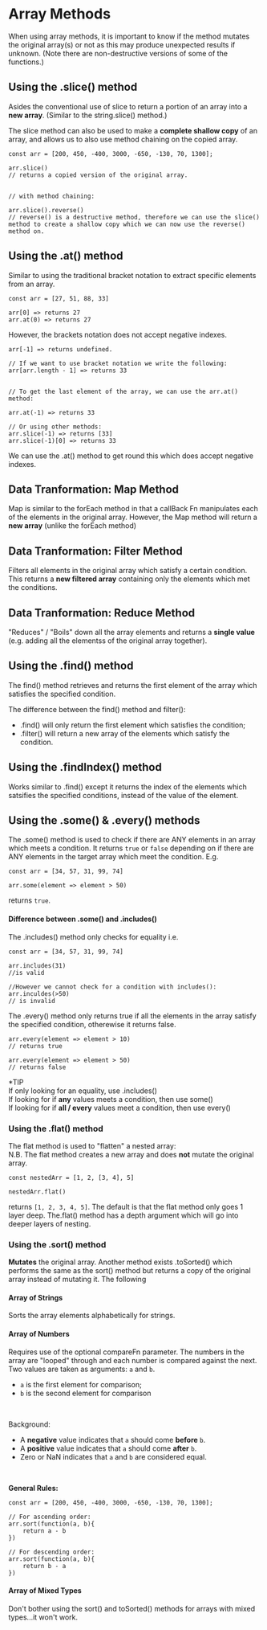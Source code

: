 # Array Methods

When using array methods, it is important to know if the method mutates the original array(s) or not as this may produce unexpected results if unknown. (Note there are non-destructive versions of some of the functions.)

## Using the .slice() method

Asides the conventional use of slice to return a portion of an array into a **new array**. (Similar to the string.slice() method.)

The slice method can also be used to make a **complete shallow copy** of an array, and allows us to also use method chaining on the copied array.

```
const arr = [200, 450, -400, 3000, -650, -130, 70, 1300];

arr.slice()
// returns a copied version of the original array.


// with method chaining:

arr.slice().reverse()
// reverse() is a destructive method, therefore we can use the slice() method to create a shallow copy which we can now use the reverse() method on.
```

## Using the .at() method

Similar to using the traditional bracket notation to extract specific elements from an array.

```
const arr = [27, 51, 88, 33]

arr[0] => returns 27
arr.at(0) => returns 27
```

However, the brackets notation does not accept negative indexes.

```
arr[-1] => returns undefined.

// If we want to use bracket notation we write the following:
arr[arr.length - 1] => returns 33


// To get the last element of the array, we can use the arr.at() method:

arr.at(-1) => returns 33

// Or using other methods:
arr.slice(-1) => returns [33]
arr.slice(-1)[0] => returns 33

```

We can use the .at() method to get round this which does accept negative indexes.

## Data Tranformation: Map Method

Map is similar to the forEach method in that a callBack Fn manipulates each of the elements in the original array. However, the Map method will return a **new array** (unlike the forEach method)

## Data Tranformation: Filter Method

Filters all elements in the original array which satisfy a certain condition. This returns a **new filtered array** containing only the elements which met the conditions.

## Data Tranformation: Reduce Method

"Reduces" / "Boils" down all the array elements and returns a **single value** (e.g. adding all the elementss of the original array together).

## Using the .find() method

The find() method retrieves and returns the first element of the array which satisfies the specified condition.

The difference between the find() method and filter(): <br>

- .find() will only return the first element which satisfies the condition;
- .filter() will return a new array of the elements which satisfy the condition.

## Using the .findIndex() method

Works similar to .find() except it returns the index of the elements which satsifies the specified conditions, instead of the value of the element.

## Using the .some() & .every() methods

The .some() method is used to check if there are ANY elements in an array which meets a condition. It returns `true` or `false` depending on if there are ANY elements in the target array which meet the condition. E.g.

```
const arr = [34, 57, 31, 99, 74]

arr.some(element => element > 50)
```

returns `true`.

#### Difference between .some() and .includes()

The .includes() method only checks for equality i.e.

```
const arr = [34, 57, 31, 99, 74]

arr.includes(31)
//is valid

//However we cannot check for a condition with includes():
arr.inculdes(>50)
// is invalid
```

The .every() method only returns true if all the elements in the array satisfy the specified condition, otherewise it returns false.

```
arr.every(element => element > 10)
// returns true

arr.every(element => element > 50)
// returns false
```

\*TIP <br>
If only looking for an equality, use .includes() <br>
If looking for if **any** values meets a condition, then use some() <br>
If looking for if **all / every** values meet a condition, then use every() <br>

### Using the .flat() method

The flat method is used to "flatten" a nested array: <br>
N.B. The flat method creates a new array and does **not** mutate the original array.

```
const nestedArr = [1, 2, [3, 4], 5]

nestedArr.flat()
```

returns `[1, 2, 3, 4, 5]`. The default is that the flat method only goes 1 layer deep. The.flat() method has a depth argument which will go into deeper layers of nesting.

### Using the .sort() method

**Mutates** the original array. Another method exists .toSorted() which performs the same as the sort() method but returns a copy of the original array instead of mutating it. The following

#### Array of Strings

Sorts the array elements alphabetically for strings.

#### Array of Numbers

Requires use of the optional compareFn parameter. The numbers in the array are "looped" through and each number is compared against the next. Two values are taken as arguments: `a` and `b`.

- `a` is the first element for comparison;
- `b` is the second element for comparison

<br>

Background:

- A **negative** value indicates that `a` should come **before** `b`.
- A **positive** value indicates that `a` should come **after** `b`.
- Zero or NaN indicates that `a` and `b` are considered equal.

<br>

**General Rules:**

```
const arr = [200, 450, -400, 3000, -650, -130, 70, 1300];

// For ascending order:
arr.sort(function(a, b){
    return a - b
})

// For descending order:
arr.sort(function(a, b){
    return b - a
})
```

#### Array of Mixed Types

Don't bother using the sort() and toSorted() methods for arrays with mixed types...it won't work.

